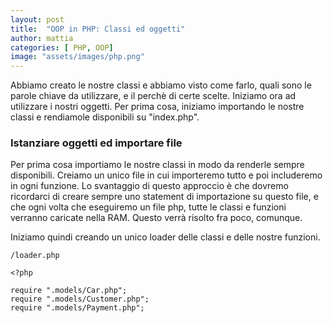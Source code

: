 ```yaml
---
layout: post
title:  "OOP in PHP: Classi ed oggetti"
author: mattia
categories: [ PHP, OOP]
image: "assets/images/php.png"
---
```


Abbiamo creato le nostre classi e abbiamo visto come farlo, quali sono le parole chiave da utilizzare, e il perchè di certe scelte. Iniziamo ora ad utilizzare i nostri oggetti.
Per prima cosa, iniziamo importando le nostre classi e rendiamole disponibili su "index.php".


### Istanziare oggetti ed importare file


Per prima cosa importiamo le nostre classi in modo da renderle sempre disponibili. Creiamo un unico file in cui importeremo tutto e poi includeremo in ogni funzione.
Lo svantaggio di questo approccio è che dovremo ricordarci di creare sempre uno statement di importazione su questo file, e che ogni volta che eseguiremo un file php, tutte le classi e funzioni verranno caricate nella RAM.
Questo verrà risolto fra poco, comunque.

Iniziamo quindi creando un unico loader delle classi e delle nostre funzioni.

```
/loader.php

<?php

require ".models/Car.php";
require ".models/Customer.php";
require ".models/Payment.php";
```

